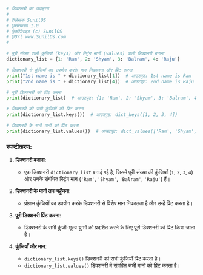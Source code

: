 

```python
# डिक्शनरी का उदाहरण
#
# @लेखक SunilOS  
# @संस्करण 1.0
# @कॉपीराइट (c) SunilOS  
# @Url www.SunilOs.com
#

# पूरी संख्या वाली कुंजियों (keys) और स्ट्रिंग मानों (values) वाली डिक्शनरी बनाना
dictionary_list = {1: 'Ram', 2: 'Shyam', 3: 'Balram', 4: 'Raju'}

# डिक्शनरी से कुंजियों का उपयोग करके मान निकालना और प्रिंट करना
print("1st name is " + dictionary_list[1])  # आउटपुट: 1st name is Ram
print("2nd name is " + dictionary_list[4])  # आउटपुट: 2nd name is Raju

# पूरी डिक्शनरी को प्रिंट करना
print(dictionary_list)  # आउटपुट: {1: 'Ram', 2: 'Shyam', 3: 'Balram', 4: 'Raju'}

# डिक्शनरी की सभी कुंजियों को प्रिंट करना
print(dictionary_list.keys())  # आउटपुट: dict_keys([1, 2, 3, 4])

# डिक्शनरी के सभी मानों को प्रिंट करना
print(dictionary_list.values())  # आउटपुट: dict_values(['Ram', 'Shyam', 'Balram', 'Raju'])
```

### स्पष्टीकरण:

1. **डिक्शनरी बनाना**:
   - एक डिक्शनरी `dictionary_list` बनाई गई है, जिसमें पूरी संख्या की कुंजियाँ (`1`, `2`, `3`, `4`) और उनके संबंधित स्ट्रिंग मान (`'Ram'`, `'Shyam'`, `'Balram'`, `'Raju'`) हैं।

2. **डिक्शनरी के मानों तक पहुँचना**:
   - प्रोग्राम कुंजियों का उपयोग करके डिक्शनरी से विशेष मान निकालता है और उन्हें प्रिंट करता है।

3. **पूरी डिक्शनरी प्रिंट करना**:
   - डिक्शनरी के सभी कुंजी-मूल्य युग्मों को प्रदर्शित करने के लिए पूरी डिक्शनरी को प्रिंट किया जाता है।

4. **कुंजियाँ और मान**:
   - `dictionary_list.keys()` डिक्शनरी की सभी कुंजियाँ प्रिंट करता है।
   - `dictionary_list.values()` डिक्शनरी में संग्रहित सभी मानों को प्रिंट करता है।
